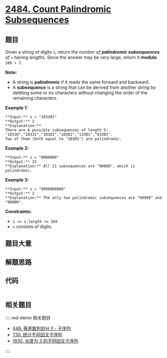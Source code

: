 # [2484. Count Palindromic Subsequences](https://leetcode.com/problems/count-palindromic-subsequences)

## 题目

Given a string of digits `s`, return _the number of **palindromic
subsequences** of_ `s` _having length_`5`. Since the answer may be very large,
return it **modulo** `109 + 7`.

**Note:**

  * A string is **palindromic** if it reads the same forward and backward.
  * A **subsequence** is a string that can be derived from another string by deleting some or no characters without changing the order of the remaining characters.



**Example 1:**

    
    
    **Input:** s = "103301"
    **Output:** 2
    **Explanation:** 
    There are 6 possible subsequences of length 5: "10330","10331","10301","10301","13301","03301". 
    Two of them (both equal to "10301") are palindromic.
    

**Example 2:**

    
    
    **Input:** s = "0000000"
    **Output:** 21
    **Explanation:** All 21 subsequences are "00000", which is palindromic.
    

**Example 3:**

    
    
    **Input:** s = "9999900000"
    **Output:** 2
    **Explanation:** The only two palindromic subsequences are "99999" and "00000".
    



**Constraints:**

  * `1 <= s.length <= 104`
  * `s` consists of digits.


## 题目大意

## 解题思路

## 代码

```javascript

```

## 相关题目

:::: md-demo 相关题目
- [446. 等差数列划分 II - 子序列](https://leetcode.com/problems/arithmetic-slices-ii-subsequence)
- [730. 统计不同回文子序列](https://leetcode.com/problems/count-different-palindromic-subsequences)
- [1930. 长度为 3 的不同回文子序列](https://leetcode.com/problems/unique-length-3-palindromic-subsequences)

::::
